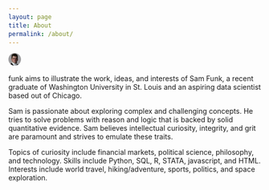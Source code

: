 ```yaml
---
layout: page
title: About
permalink: /about/
---
```


<img src='https://github.com/samfunk/samfunk.github.io/blob/master/images/headshot2.png?raw=True' height="25" width="25" title='fünke' alt='headshot'/>  

funk aims to illustrate the work, ideas, and interests of Sam Funk, a recent graduate of Washington University in St. Louis and an aspiring data scientist based out of Chicago.  

Sam is passionate about exploring complex and challenging concepts. He tries to solve problems with reason and logic that is backed by solid quantitative evidence. Sam believes intellectual curiosity, integrity, and grit are paramount and strives to emulate these traits.  

Topics of curiosity include financial markets, political science, philosophy, and technology. Skills include Python, SQL, R, STATA, javascript, and HTML. Interests include world travel, hiking/adventure, sports, politics, and space exploration. 
